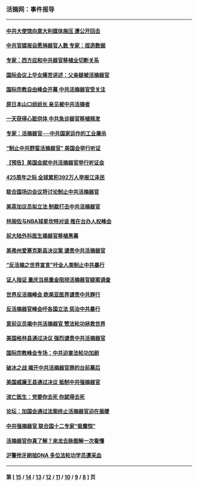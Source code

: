 ### 活摘网：事件报导
---
#### [中共大使馆向意大利媒体施压 遭公开回击](../../pages/nf5877/n13826038.md?09190430) 
#### [中共官媒报自愿捐器官人数 专家：捏造数据](../../pages/nf5877/n13814130.md?09190430) 
#### [专家：西方应和中共器官移植业切断关系](../../pages/nf5877/n13772828.md?09190430) 
#### [国际会议上华女痛苦讲述：父亲疑被活摘器官](../../pages/nf5877/n13771583.md?09190430) 
#### [国际宗教自由峰会开幕 中共活摘器官受关注](../../pages/nf5877/n13769995.md?09190430) 
#### [原日本山口组组长 亲见被中共活摘者](../../pages/nf5877/n13767360.md?09190430) 
#### [一天获得心脏供体 中共急诊器官移植频发](../../pages/nf5877/n13764689.md?09190430) 
#### [专家：活摘器官──中共国家运作的工业屠杀](../../pages/nf5877/n13761178.md?09190430) 
#### [“制止中共野蛮活摘器官” 美国会举行听证](../../pages/nf5877/n13735831.md?09190430) 
#### [【预告】美国会就中共活摘器官举行听证会](../../pages/nf5877/n13732843.md?09190430) 
#### [425周年之际 全球累积392万人举报江泽民](../../pages/nf5877/n13719232.md?09190430) 
#### [联合国场边会议将讨论制止中共活摘器官](../../pages/nf5877/n13656361.md?09190430) 
#### [美英加议员拟立法 制裁打击中共活摘器官](../../pages/nf5877/n13430251.md?09190430) 
#### [林昶佐与NBA球星坎特对谈 推在台办人权峰会](../../pages/nf5877/n13414467.md?09190430) 
#### [前大陆外科医生揭器官移植黑幕](../../pages/nf5877/n13401416.md?09190430) 
#### [美弗州爱塞克斯县决议案 谴责中共活摘器官](../../pages/nf5877/n13320919.md?09190430) 
#### [“反活摘之世界宣言”吁全人类制止中共暴行](../../pages/nf5877/n13259730.md?09190430) 
#### [证人指证 重庆当局重金阻挠活摘器官疑案调查](../../pages/nf5877/n13259127.md?09190430) 
#### [世界反活摘峰会 欧美亚医界谴责中共罪行](../../pages/nf5877/n13253550.md?09190430) 
#### [反活摘器官峰会吁各国立法 惩治中共暴行](../../pages/nf5877/n13245052.md?09190430) 
#### [意前议员揭中共活摘器官 赞法轮功拯救世界](../../pages/nf5877/n13203445.md?09190430) 
#### [美国格林县通过决议 强烈谴责中共活摘器官](../../pages/nf5877/n13119367.md?09190430) 
#### [国际宗教峰会专场：中共迫害法轮功加剧](../../pages/nf5877/n13088279.md?09190430) 
#### [破冰之战 揭开中共活摘器官罪的台前幕后](../../pages/nf5877/n13082457.md?09190430) 
#### [美国威廉王县通过决议 抵制中共强摘器官](../../pages/nf5877/n13056521.md?09190430) 
#### [流亡医生：党要你去死 你就得去死](../../pages/nf5877/n13052835.md?09190430) 
#### [论坛：加国会通过法案终止活摘器官迫在眉睫](../../pages/nf5877/n13029839.md?09190430) 
#### [中共强摘器官 联合国十二专家“极震惊”](../../pages/nf5877/n13024313.md?09190430) 
#### [活摘器官你真了解？来龙去脉图解一次看懂](../../pages/nf5877/n13013820.md?09190430) 
#### [沪警抢牙刷验DNA 多位法轮功学员遭采血](../../pages/nf5877/n12969218.md?09190430) 

---
#### 第 [ [15](./15.md?09190430) / [14](./14.md?09190430) / [13](./13.md?09190430) / [12](./12.md?09190430) / [11](./11.md?09190430) / [10](./10.md?09190430) / [9](./9.md?09190430) / [8](./8.md?09190430) ] 页
